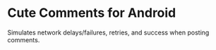 # Cute Comments for Android
Simulates network delays/failures, retries, and success when posting comments.
